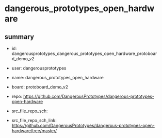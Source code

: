 # dangerous_prototypes_open_hardware
 
## summary 
* id: dangerousprototypes_dangerous_prototypes_open_hardware_protoboard_demo_v2
* user: dangerousprototypes
* name: dangerous_prototypes_open_hardware
* board: protoboard_demo_v2
* repo: https://github.com/DangerousPrototypes/dangerous-prototypes-open-hardware



* src_file_repo_sch: 
* src_file_repo_sch_link: https://github.com/DangerousPrototypes/dangerous-prototypes-open-hardware/tree/master/







